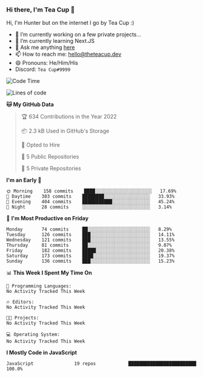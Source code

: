 ### Hi there, I'm Tea Cup 👋 

Hi, I'm Hunter but on the internet I go by Tea Cup :)

- 🔭 I’m currently working on a few private projects...
- 🌱 I’m currently learning Next.JS
- 💬 Ask me anything [here](https://github.com/TheTeaCup/TheTeaCup/issues)
- 📫 How to reach me: [hello@theteacup.dev](mailto:hello@theteacup.dev)
- 😄 Pronouns: He/Him/His
- Discord: `Tea Cup#9999`

<!--START_SECTION:waka-->
![Code Time](http://img.shields.io/badge/Code%20Time-181%20hrs%2052%20mins-blue)

![Lines of code](https://img.shields.io/badge/From%20Hello%20World%20I%27ve%20Written-70%20Thousand%20lines%20of%20code-blue)

**🐱 My GitHub Data** 

> 🏆 634 Contributions in the Year 2022
 > 
> 📦 2.3 kB Used in GitHub's Storage 
 > 
> 💼 Opted to Hire
 > 
> 📜 5 Public Repositories 
 > 
> 🔑 5 Private Repositories  
 > 
**I'm an Early 🐤** 

```text
🌞 Morning    158 commits    ████░░░░░░░░░░░░░░░░░░░░░   17.69% 
🌆 Daytime    303 commits    ████████░░░░░░░░░░░░░░░░░   33.93% 
🌃 Evening    404 commits    ███████████░░░░░░░░░░░░░░   45.24% 
🌙 Night      28 commits     ░░░░░░░░░░░░░░░░░░░░░░░░░   3.14%

```
📅 **I'm Most Productive on Friday** 

```text
Monday       74 commits     ██░░░░░░░░░░░░░░░░░░░░░░░   8.29% 
Tuesday      126 commits    ███░░░░░░░░░░░░░░░░░░░░░░   14.11% 
Wednesday    121 commits    ███░░░░░░░░░░░░░░░░░░░░░░   13.55% 
Thursday     81 commits     ██░░░░░░░░░░░░░░░░░░░░░░░   9.07% 
Friday       182 commits    █████░░░░░░░░░░░░░░░░░░░░   20.38% 
Saturday     173 commits    ████░░░░░░░░░░░░░░░░░░░░░   19.37% 
Sunday       136 commits    ███░░░░░░░░░░░░░░░░░░░░░░   15.23%

```


📊 **This Week I Spent My Time On** 

```text
💬 Programming Languages: 
No Activity Tracked This Week

🔥 Editors: 
No Activity Tracked This Week

🐱‍💻 Projects: 
No Activity Tracked This Week

💻 Operating System: 
No Activity Tracked This Week

```

**I Mostly Code in JavaScript** 

```text
JavaScript               19 repos            █████████████████████████   100.0%

```



<!--END_SECTION:waka-->
